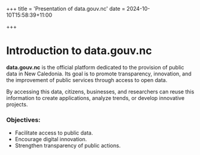 +++
title = 'Presentation of data.gouv.nc'
date = 2024-10-10T15:58:39+11:00

+++
# Introduction to data.gouv.nc

**data.gouv.nc** is the official platform dedicated to the provision of public data in New Caledonia. Its goal is to promote transparency, innovation, and the improvement of public services through access to open data.

By accessing this data, citizens, businesses, and researchers can reuse this information to create applications, analyze trends, or develop innovative projects.

### Objectives:
- Facilitate access to public data.
- Encourage digital innovation.
- Strengthen transparency of public actions.
